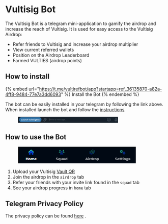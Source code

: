 # Vultisig Bot

The Vultisig Bot is a telegram mini-application to gamify the airdrop and increase the reach of Vultisig. It is used for easy access to the Vultisig Airdrop:

* Refer friends to Vultisig and increase your airdrop multiplier
* View current referred wallets
* Position on the Airdrop Leaderboard
* Farmed VULTIES (airdrop points)

## How to install

{% embed url="https://t.me/vultirefbot/app?startapp=ref_36135870-a82a-4ff8-9484-77e7a3dd6093" %}
Install the Bot
{% endembed %}

The bot can be easily installed in your telegram by following the link above.\
When installed launch the bot and follow the [instructions](vultisig-bot.md#how-to-use-the-bot)

<figure><img src="../.gitbook/assets/image.png" alt="" width="314"><figcaption></figcaption></figure>

## How to use the Bot

<figure><img src="../.gitbook/assets/image (1).png" alt=""><figcaption></figcaption></figure>

1. Upload your Vultisig [Vault QR](../vultisig-user-actions/managing-your-vault/vault-qr.md)
2. Join the airdrop in the `airdrop` tab
3. Refer your friends with your invite link found in the `squad` tab
4. See your airdrop progress in `home` tab

## Telegram Privacy Policy&#x20;

The privacy policy can be found [here](https://telegram.org/privacy-tpa) .
